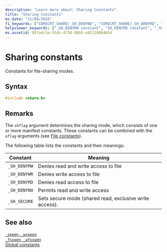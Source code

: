 ```yaml
---
description: "Learn more about: Sharing Constants"
title: "Sharing Constants"
ms.date: "11/04/2016"
f1_keywords: ["CORECRT_SHARE/_SH_DENYNO", "CORECRT_SHARE/_SH_DENYRD", "CORECRT_SHARE/_SH_DENYRW", "CORECRT_SHARE/_SH_DENYWR", "CORECRT_SHARE/_SH_SECURE", "_SH_DENYNO", "_SH_DENYRD", "_SH_DENYRW", "_SH_DENYWR", "_SH_SECURE"]
helpviewer_keywords: ["_SH_DENYRW constant", "SH_DENYRD constant", "_SH_SECURE constant", "_SH_DENYRD constant", "SH_DENYRW constant", "sharing constants", "SH_DENYNO constant", "_SH_DENYWR constant", "SH_DENYWR constant", "_SH_DENYNO constant", "SH_SECURE constant"]
ms.assetid: 95fadc3a-55dc-473d-98b5-e8211900465d
---
```

# Sharing constants

Constants for file-sharing modes.

## Syntax

```C
#include <share.h>
```

## Remarks

The *`shflag`* argument determines the sharing mode, which consists of one or more manifest constants. These constants can be combined with the *`oflag`* arguments (see [File constants](./file-constants.md)).

The following table lists the constants and their meanings:

| Constant | Meaning |
|---|---|
| `_SH_DENYRW` | Denies read and write access to file |
| `_SH_DENYWR` | Denies write access to file |
| `_SH_DENYRD` | Denies read access to file |
| `_SH_DENYNO` | Permits read and write access |
| `_SH_SECURE` | Sets secure mode (shared read, exclusive write access). |

## See also

[`_sopen`, `_wsopen`](./reference/sopen-wsopen.md)\
[`_fsopen`, `_wfsopen`](./reference/fsopen-wfsopen.md)\
[Global constants](./global-constants.md)
